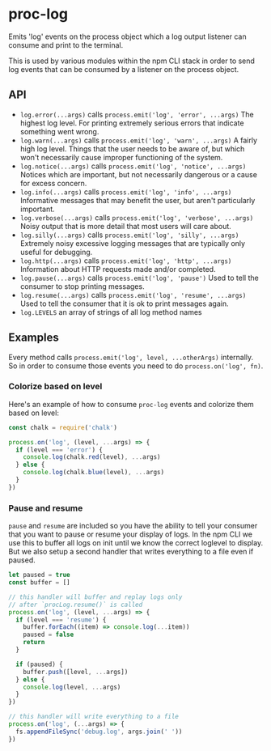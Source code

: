 # proc-log

Emits 'log' events on the process object which a log output listener can
consume and print to the terminal.

This is used by various modules within the npm CLI stack in order to send
log events that can be consumed by a listener on the process object.

## API

* `log.error(...args)` calls `process.emit('log', 'error', ...args)`
  The highest log level.  For printing extremely serious errors that
  indicate something went wrong.
* `log.warn(...args)` calls `process.emit('log', 'warn', ...args)`
  A fairly high log level.  Things that the user needs to be aware of, but
  which won't necessarily cause improper functioning of the system.
* `log.notice(...args)` calls `process.emit('log', 'notice', ...args)`
  Notices which are important, but not necessarily dangerous or a cause for
  excess concern.
* `log.info(...args)` calls `process.emit('log', 'info', ...args)`
  Informative messages that may benefit the user, but aren't particularly
  important.
* `log.verbose(...args)` calls `process.emit('log', 'verbose', ...args)`
  Noisy output that is more detail that most users will care about.
* `log.silly(...args)` calls `process.emit('log', 'silly', ...args)`
  Extremely noisy excessive logging messages that are typically only useful
  for debugging.
* `log.http(...args)` calls `process.emit('log', 'http', ...args)`
  Information about HTTP requests made and/or completed.
* `log.pause(...args)` calls `process.emit('log', 'pause')`  Used to tell
  the consumer to stop printing messages.
* `log.resume(...args)` calls `process.emit('log', 'resume', ...args)`
  Used to tell the consumer that it is ok to print messages again.
* `log.LEVELS` an array of strings of all log method names

## Examples

Every method calls `process.emit('log', level, ...otherArgs)` internally.
So in order to consume those events you need to do `process.on('log', fn)`.

### Colorize based on level

Here's an example of how to consume `proc-log` events and colorize them
based on level:

```js
const chalk = require('chalk')

process.on('log', (level, ...args) => {
  if (level === 'error') {
    console.log(chalk.red(level), ...args)
  } else {
    console.log(chalk.blue(level), ...args)
  }
})
```

### Pause and resume

`pause` and `resume` are included so you have the ability to tell your consumer
that you want to pause or resume your display of logs. In the npm CLI we use
this to buffer all logs on init until we know the correct loglevel to display.
But we  also setup a second handler that writes everything to a file even if
paused.

```js
let paused = true
const buffer = []

// this handler will buffer and replay logs only
// after `procLog.resume()` is called
process.on('log', (level, ...args) => {
  if (level === 'resume') {
    buffer.forEach((item) => console.log(...item))
    paused = false
    return
  } 

  if (paused) {
    buffer.push([level, ...args])
  } else {
    console.log(level, ...args)
  }
})

// this handler will write everything to a file
process.on('log', (...args) => {
  fs.appendFileSync('debug.log', args.join(' '))
})
```